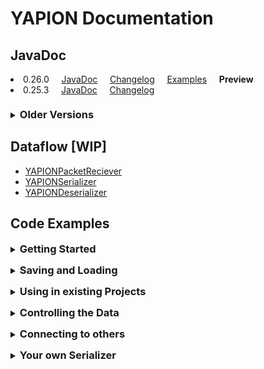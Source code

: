 # YAPION Documentation

## JavaDoc

<li>0.26.0 &nbsp; &nbsp; <a href="#">JavaDoc</a> &nbsp; &nbsp; <a href="versions/0.26.x/changelog.html">Changelog</a> &nbsp; &nbsp; <a href="versions/0.26.x/examples/">Examples</a> &nbsp; &nbsp; <div style="font-weight: bold; display: inline">Preview</div></li>
<li>0.25.3 &nbsp; &nbsp; <a href="versions/0.25.x/javadoc/index.html">JavaDoc</a> &nbsp; &nbsp; <a href="versions/0.25.x/changelog.html">Changelog</a></li>
<div style="margin-top: 1.5em"></div>
<details style="cursor:pointer;user-select:none;-webkit-user-select:none;-khtml-user-select:none;-moz-user-select:none;-ms-user-select:none;">
<summary><h3 style="display:inline;">Older Versions</h3></summary>
<ul>
<li>0.24.0 &nbsp; &nbsp; <a href="versions/0.24.x/javadoc/index.html">JavaDoc</a> &nbsp; &nbsp; <a href="versions/0.24.x/changelog.html">Changelog</a></li>
<li>0.23.2 &nbsp; &nbsp; <a href="versions/0.23.x/javadoc/index.html">JavaDoc</a> &nbsp; &nbsp; <a href="versions/0.23.x/changelog.html">Changelog</a></li>
<li>0.22.0 &nbsp; &nbsp; <a href="versions/0.22.x/javadoc/index.html">JavaDoc</a> &nbsp; &nbsp; <a href="versions/0.22.x/changelog.html">Changelog</a></li>
<li>0.21.1 &nbsp; &nbsp; <a href="versions/0.21.x/javadoc/index.html">JavaDoc</a> &nbsp; &nbsp; <a href="versions/0.21.x/changelog.html">Changelog</a></li>
<li>0.20.2 &nbsp; &nbsp; <a href="versions/0.22.x/javadoc/index.html">JavaDoc</a> &nbsp; &nbsp; <a href="versions/0.22.x/changelog.html">Changelog</a></li>
</ul>
</details>

## Dataflow [WIP]

* [YAPIONPacketReciever](dataflow/YAPIONPacketReciever.md)
* [YAPIONSerializer](dataflow/YAPIONSerializer.md)
* [YAPIONDeserializer](dataflow/YAPIONDeserializer.md)

## Code Examples

<details style="cursor:pointer;user-select:none;-webkit-user-select:none;-khtml-user-select:none;-moz-user-select:none;-ms-user-select:none;">
<summary><h3 style="display:inline;">Getting Started</h3></summary>
<ul>
<li><a href="examples/basics/Notation.html">Notation</a></li>
<li><a href="examples/basics/Parser.html">Parser</a></li>
<li><a href="examples/basics/Output.html">Output</a></li>
</ul>
</details>
<div style="margin-top: 1em"></div>
<details style="cursor:pointer;user-select:none;-webkit-user-select:none;-khtml-user-select:none;-moz-user-select:none;-ms-user-select:none;">
<summary><h3 style="display:inline;">Saving and Loading</h3></summary>
<ul>
<li><a href="examples/lifecycle/Serialization.html">Serialization</a></li>
<li><a href="examples/lifecycle/Deserialization.html">Deserialization</a></li>
<li><a href="examples/lifecycle/Views.html">Views</a></li>
</ul>
</details>
<div style="margin-top: 1em"></div>
<details style="cursor:pointer;user-select:none;-webkit-user-select:none;-khtml-user-select:none;-moz-user-select:none;-ms-user-select:none;">
<summary><h3 style="display:inline;">Using in existing Projects</h3></summary>
<ul>
<li><a href="examples/projects/Cascading.html">YAPIONData</a> and the 'cascading' flag</li>
<li><a href="examples/projects/Annotation.html">Annotations</a> it is that simple</li>
</ul>
</details>
<div style="margin-top: 1em"></div>
<details style="cursor:pointer;user-select:none;-webkit-user-select:none;-khtml-user-select:none;-moz-user-select:none;-ms-user-select:none;">
<summary><h3 style="display:inline;">Controlling the Data</h3></summary>
<ul>
<li><a href="examples/control/DeserializationResult.html">DeserializationResult</a></li>
<li><a href="examples/control/TypeReMapper.html">TypeReMapper</a></li>
<li><a href="examples/control/Mutators.html">Mutators</a> or another view on <a hred="examples/lifecycle/Views.html">Views</a></li>
</ul>
</details>
<div style="margin-top: 1em"></div>
<details style="cursor:pointer;user-select:none;-webkit-user-select:none;-khtml-user-select:none;-moz-user-select:none;-ms-user-select:none;">
<summary><h3 style="display:inline;">Connecting to others</h3></summary>
<ul>
<li><a href="examples/internet/YAPIONPacket.html">YAPIONPacket</a></li>
</ul>
</details>
<div style="margin-top: 1em"></div>
<details style="cursor:pointer;user-select:none;-webkit-user-select:none;-khtml-user-select:none;-moz-user-select:none;-ms-user-select:none;">
<summary><h3 style="display:inline;">Your own Serializer</h3></summary>
<ul>
<li><a href="examples/serializer/MethodAnnotations.html">MethodAnnotations</a> or even more control over <div style="display: inline; font-weight: bold">Saving and Loading</div></li>
<li><a href="examples/serializer/FactoryAPI.html">FactoryAPI</a> speedup deserialization</li>
<li><a href="examples/serializer/AnnotationProcessor.html">AnnotationProcessor</a> dont write the Serializer on your own!</li>
<li><a href="examples/serializer/SerializerAPI.html">SerializerAPI</a> how about some <div style="display: inline; font-weight: bold">Reflections</div></li>
<li><a href="examples/serializer/YAPIONRegistrator.html">YAPIONRegistrator</a> registering is the last step</li>
</ul>
</details>
